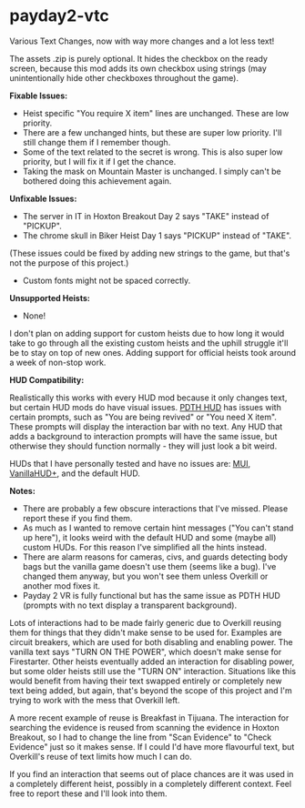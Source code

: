 # payday2-vtc

Various Text Changes, now with way more changes and a lot less text!

The assets .zip is purely optional. It hides the checkbox on the ready screen, because this mod adds its own checkbox using strings (may unintentionally hide other checkboxes throughout the game).

**Fixable Issues:**
- Heist specific "You require X item" lines are unchanged. These are low priority.
- There are a few unchanged hints, but these are super low priority. I'll still change them if I remember though.
- Some of the text related to the secret is wrong. This is also super low priority, but I will fix it if I get the chance.
- Taking the mask on Mountain Master is unchanged. I simply can't be bothered doing this achievement again.

**Unfixable Issues:**
- The server in IT in Hoxton Breakout Day 2 says "TAKE" instead of "PICKUP".
- The chrome skull in Biker Heist Day 1 says "PICKUP" instead of "TAKE".

(These issues could be fixed by adding new strings to the game, but that's not the purpose of this project.)

- Custom fonts might not be spaced correctly.

**Unsupported Heists:**
- None!

I don't plan on adding support for custom heists due to how long it would take to go through all the existing custom heists and the uphill struggle it'll be to stay on top of new ones. Adding support for official heists took around a week of non-stop work.

**HUD Compatibility:**

Realistically this works with every HUD mod because it only changes text, but certain HUD mods do have visual issues. [PDTH HUD](https://modworkshop.net/mod/19900) has issues with certain prompts, such as "You are being revived" or "You need X item". These prompts will display the interaction bar with no text. Any HUD that adds a background to interaction prompts will have the same issue, but otherwise they should function normally - they will just look a bit weird.

HUDs that I have personally tested and have no issues are: [MUI](https://modworkshop.net/mod/41187), [VanillaHUD+](https://modworkshop.net/mod/25629), and the default HUD.

**Notes:**
- There are probably a few obscure interactions that I've missed. Please report these if you find them.
- As much as I wanted to remove certain hint messages ("You can't stand up here"), it looks weird with the default HUD and some (maybe all) custom HUDs. For this reason I've simplified all the hints instead.
- There are alarm reasons for cameras, civs, and guards detecting body bags but the vanilla game doesn't use them (seems like a bug). I've changed them anyway, but you won't see them unless Overkill or another mod fixes it.
- Payday 2 VR is fully functional but has the same issue as PDTH HUD (prompts with no text display a transparent background).

Lots of interactions had to be made fairly generic due to Overkill reusing them for things that they didn't make sense to be used for. Examples are circuit breakers, which are used for both disabling and enabling power. The vanilla text says "TURN ON THE POWER", which doesn't make sense for Firestarter. Other heists eventually added an interaction for disabling power, but some older heists still use the "TURN ON" interaction. Situations like this would benefit from having their text swapped entirely or completely new text being added, but again, that's beyond the scope of this project and I'm trying to work with the mess that Overkill left.

A more recent example of reuse is Breakfast in Tijuana. The interaction for searching the evidence is reused from scanning the evidence in Hoxton Breakout, so I had to change the line from "Scan Evidence" to "Check Evidence" just so it makes sense. If I could I'd have more flavourful text, but Overkill's reuse of text limits how much I can do.

If you find an interaction that seems out of place chances are it was used in a completely different heist, possibly in a completely different context. Feel free to report these and I'll look into them.
